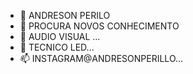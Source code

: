 - 👋 ANDRESON PERILO 
- 👀 PROCURA NOVOS CONHECIMENTO
- 🌱 AUDIO VISUAL  ...
- 💞️  TECNICO LED...
- 📫 INSTAGRAM@ANDRESONPERILLO...

<!---
andresonperillo/andresonperillo is a ✨ special ✨ repository because its `README.md` (this file) appears on your GitHub profile.
You can click the Preview link to take a look at your changes.
--->

